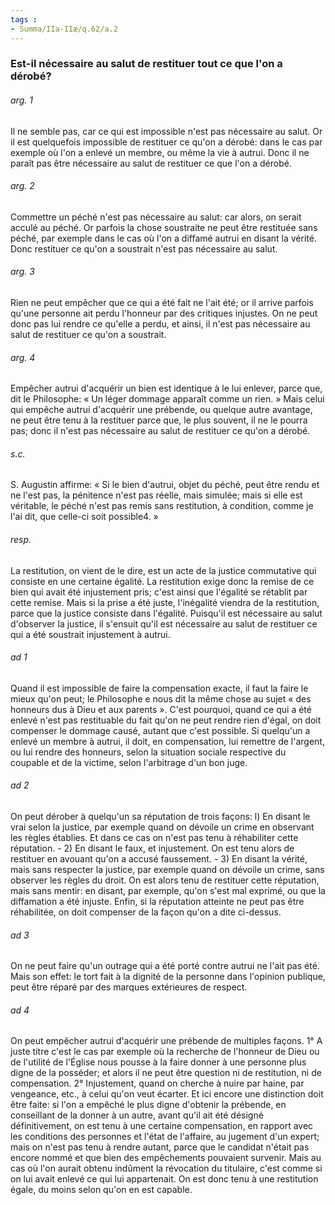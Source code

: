 ```yaml
---
tags : 
- Summa/IIa-IIæ/q.62/a.2
---
```


### Est-il nécessaire au salut de restituer tout ce que l'on a dérobé?

###### arg. 1
Il ne semble pas, car ce qui est impossible n'est pas nécessaire au salut. Or il est quelquefois impossible de restituer ce qu'on a dérobé: dans le cas par exemple où l'on a enlevé un membre, ou même la vie à autrui. Donc il ne paraît pas être nécessaire au salut de restituer ce que l'on a dérobé. 

###### arg. 2
Commettre un péché n'est pas nécessaire au salut: car alors, on serait acculé au péché. Or parfois la chose soustraite ne peut être restituée sans péché, par exemple dans le cas où l'on a diffamé autrui en disant la vérité. Donc restituer ce qu'on a soustrait n'est pas nécessaire au salut. 

###### arg. 3
Rien ne peut empêcher que ce qui a été fait ne l'ait été; or il arrive parfois qu'une personne ait perdu l'honneur par des critiques injustes. On ne peut donc pas lui rendre ce qu'elle a perdu, et ainsi, il n'est pas nécessaire au salut de restituer ce qu'on a soustrait. 

###### arg. 4
Empêcher autrui d'acquérir un bien est identique à le lui enlever, parce que, dit le Philosophe: « Un léger dommage apparaît comme un rien. » Mais celui qui empêche autrui d'acquérir une prébende, ou quelque autre avantage, ne peut être tenu à la restituer parce que, le plus souvent, il ne le pourra pas; donc il n'est pas nécessaire au salut de restituer ce qu'on a dérobé. 

###### s.c.
S. Augustin affirme: « Si le bien d'autrui, objet du péché, peut être rendu et ne l'est pas, la pénitence n'est pas réelle, mais simulée; mais si elle est véritable, le péché n'est pas remis sans restitution, à condition, comme je l'ai dit, que celle-ci soit possible4. » 

###### resp.
La restitution, on vient de le dire, est un acte de la justice commutative qui consiste en une certaine égalité. La restitution exige donc la remise de ce bien qui avait été injustement pris; c'est ainsi que l'égalité se rétablit par cette remise. Mais si la prise a été juste, l'inégalité viendra de la restitution, parce que la justice consiste dans l'égalité. Puisqu'il est nécessaire au salut d'observer la justice, il s'ensuit qu'il est nécessaire au salut de restituer ce qui a été soustrait injustement à autrui. 

###### ad 1
Quand il est impossible de faire la compensation exacte, il faut la faire le mieux qu'on peut; le Philosophe e nous dit la même chose au sujet « des honneurs dus à Dieu et aux parents ». C'est pourquoi, quand ce qui a été enlevé n'est pas restituable du fait qu'on ne peut rendre rien d'égal, on doit compenser le dommage causé, autant que c'est possible. Si quelqu'un a enlevé un membre à autrui, il doit, en compensation, lui remettre de l'argent, ou lui rendre des honneurs, selon la situation sociale respective du coupable et de la victime, selon l'arbitrage d'un bon juge. 

###### ad 2
On peut dérober à quelqu'un sa réputation de trois façons: l) En disant le vrai selon la justice, par exemple quand on dévoile un crime en observant les règles établies. Et dans ce cas on n'est pas tenu à réhabiliter cette réputation. - 2) En disant le faux, et injustement. On est tenu alors de restituer en avouant qu'on a accusé faussement. - 3) En disant la vérité, mais sans respecter la justice, par exemple quand on dévoile un crime, sans observer les règles du droit. On est alors tenu de restituer cette réputation, mais sans mentir: en disant, par exemple, qu'on s'est mal exprimé, ou que la diffamation a été injuste. Enfin, si la réputation atteinte ne peut pas être réhabilitée, on doit compenser de la façon qu'on a dite ci-dessus. 

###### ad 3
On ne peut faire qu'un outrage qui a été porté contre autrui ne l'ait pas été. Mais son effet: le tort fait à la dignité de la personne dans l'opinion publique, peut être réparé par des marques extérieures de respect. 

###### ad 4
On peut empêcher autrui d'acquérir une prébende de multiples façons. 1° A juste titre c'est le cas par exemple où la recherche de l'honneur de Dieu ou de l'utilité de l'Église nous pousse à la faire donner à une personne plus digne de la posséder; et alors il ne peut être question ni de restitution, ni de compensation. 2° Injustement, quand on cherche à nuire par haine, par vengeance, etc., à celui qu'on veut écarter. Et ici encore une distinction doit être faite: si l'on a empêché le plus digne d'obtenir la prébende, en conseillant de la donner à un autre, avant qu'il ait été désigné définitivement, on est tenu à une certaine compensation, en rapport avec les conditions des personnes et l'état de l'affaire, au jugement d'un expert; mais on n'est pas tenu à rendre autant, parce que le candidat n'était pas encore nommé et que bien des empêchements pouvaient survenir. Mais au cas où l'on aurait obtenu indûment la révocation du titulaire, c'est comme si on lui avait enlevé ce qui lui appartenait. On est donc tenu à une restitution égale, du moins selon qu'on en est capable. 

